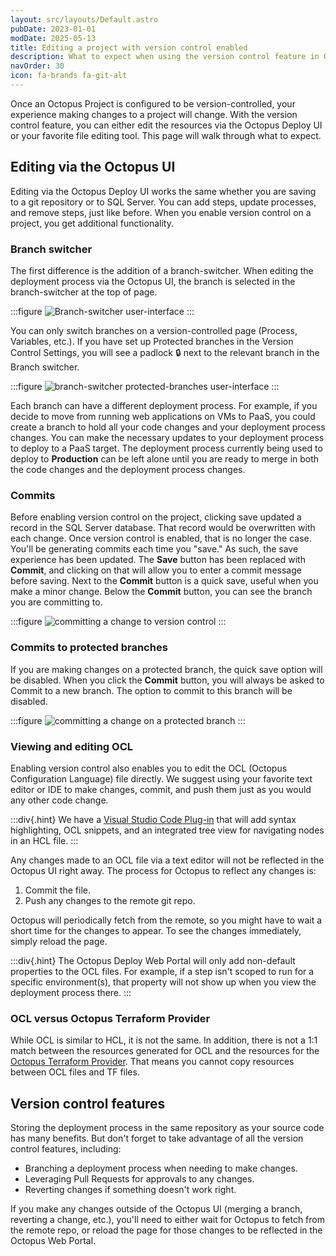 ```yaml
---
layout: src/layouts/Default.astro
pubDate: 2023-01-01
modDate: 2025-05-13
title: Editing a project with version control enabled
description: What to expect when using the version control feature in Octopus Deploy
navOrder: 30
icon: fa-brands fa-git-alt
---
```


Once an Octopus Project is configured to be version-controlled, your experience making changes to a project will change. With the version control feature, you can either edit the resources via the Octopus Deploy UI or your favorite file editing tool. This page will walk through what to expect.

## Editing via the Octopus UI

Editing via the Octopus Deploy UI works the same whether you are saving to a git repository or to SQL Server. You can add steps, update processes, and remove steps, just like before. When you enable version control on a project, you get additional functionality.

### Branch switcher 

The first difference is the addition of a branch-switcher. When editing the deployment process via the Octopus UI, the branch is selected in the branch-switcher at the top of page. 

:::figure
![Branch-switcher user-interface](/docs/projects/version-control/branch-switcher-ui.png)
:::

You can only switch branches on a version-controlled page (Process, Variables, etc.). If you have set up Protected branches in the Version Control Settings, you will see a padlock 🔒 next to the relevant branch in the Branch switcher.

:::figure
![branch-switcher protected-branches user-interface](/docs/projects/version-control/branch-switcher-protected-branches.png)
:::

Each branch can have a different deployment process. For example, if you decide to move from running web applications on VMs to PaaS, you could create a branch to hold all your code changes and your deployment process changes. You can make the necessary updates to your deployment process to deploy to a PaaS target. The deployment process currently being used to deploy to **Production** can be left alone until you are ready to merge in both the code changes and the deployment process changes.

### Commits

Before enabling version control on the project, clicking save updated a record in the SQL Server database. That record would be overwritten with each change. Once version control is enabled, that is no longer the case. You'll be generating commits each time you "save."  As such, the save experience has been updated. The **Save** button has been replaced with **Commit**, and clicking on that will allow you to enter a commit message before saving. Next to the **Commit** button is a quick save, useful when you make a minor change. Below the **Commit** button, you can see the branch you are committing to.

:::figure
![committing a change to version control](/docs/projects/version-control/commit-process.png)
:::

### Commits to protected branches

If you are making changes on a protected branch, the quick save option will be disabled. When you click the **Commit** button, you will always be asked to Commit to a new branch. The option to commit to this branch will be disabled.

:::figure
![committing a change on a protected branch](/docs/projects/version-control/commit-process-protected.png)
:::

### Viewing and editing OCL

Enabling version control also enables you to edit the OCL (Octopus Configuration Language) file directly. We suggest using your favorite text editor or IDE to make changes, commit, and push them just as you would any other code change. 

:::div{.hint}
We have a [Visual Studio Code Plug-in](https://marketplace.visualstudio.com/items?itemName=octopusdeploy.vscode-octopusdeploy) that will add syntax highlighting, OCL snippets, and an integrated tree view for navigating nodes in an HCL file.
:::

Any changes made to an OCL file via a text editor will not be reflected in the Octopus UI right away. The process for Octopus to reflect any changes is:

1. Commit the file.  
1. Push any changes to the remote git repo.

Octopus will periodically fetch from the remote, so you might have to wait a short time for the changes to appear. To see the changes immediately, simply reload the page.

:::div{.hint}
The Octopus Deploy Web Portal will only add non-default properties to the OCL files. For example, if a step isn't scoped to run for a specific environment(s), that property will not show up when you view the deployment process there.
:::

### OCL versus Octopus Terraform Provider

While OCL is similar to HCL, it is not the same. In addition, there is not a 1:1 match between the resources generated for OCL and the resources for the [Octopus Terraform Provider](https://registry.terraform.io/providers/OctopusDeployLabs/octopusdeploy/latest/docs). That means you cannot copy resources between OCL files and TF files.

## Version control features

Storing the deployment process in the same repository as your source code has many benefits. But don't forget to take advantage of all the version control features, including:

- Branching a deployment process when needing to make changes.
- Leveraging Pull Requests for approvals to any changes.
- Reverting changes if something doesn't work right.

If you make any changes outside of the Octopus UI (merging a branch, reverting a change, etc.), you'll need to either wait for Octopus to fetch from the remote repo, or reload the page for those changes to be reflected in the Octopus Web Portal.
